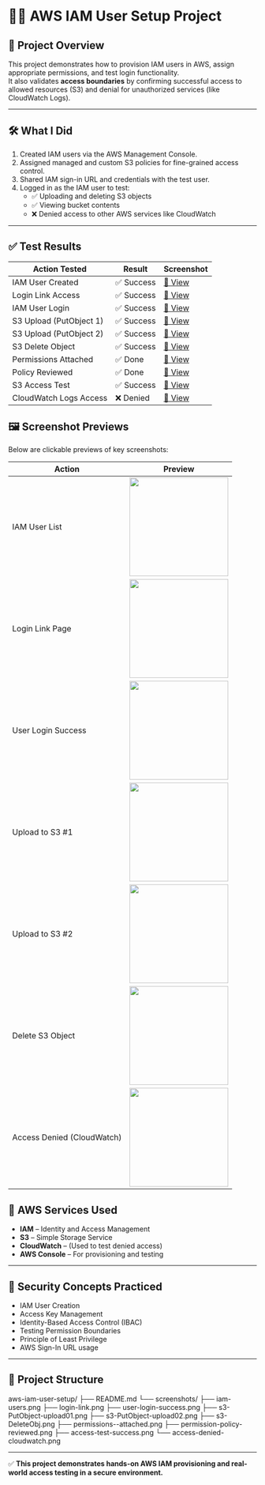 # 🧑‍💻 AWS IAM User Setup Project

## 📌 Project Overview
This project demonstrates how to provision IAM users in AWS, assign appropriate permissions, and test login functionality.  
It also validates **access boundaries** by confirming successful access to allowed resources (S3) and denial for unauthorized services (like CloudWatch Logs).

---

## 🛠️ What I Did
1. Created IAM users via the AWS Management Console.
2. Assigned managed and custom S3 policies for fine-grained access control.
3. Shared IAM sign-in URL and credentials with the test user.
4. Logged in as the IAM user to test:
   - ✅ Uploading and deleting S3 objects
   - ✅ Viewing bucket contents
   - ❌ Denied access to other AWS services like CloudWatch

---

## ✅ Test Results

| Action Tested             | Result   | Screenshot |
|---------------------------|----------|------------|
| IAM User Created          | ✅ Success | [📸 View](./screenshots/iam-users.png) |
| Login Link Access         | ✅ Success | [📸 View](./screenshots/login-link.png) |
| IAM User Login            | ✅ Success | [📸 View](./screenshots/user-login-success.png) |
| S3 Upload (PutObject 1)   | ✅ Success | [📸 View](./screenshots/s3-PutObject-upload01.png) |
| S3 Upload (PutObject 2)   | ✅ Success | [📸 View](./screenshots/s3-PutObject-upload02.png) |
| S3 Delete Object          | ✅ Success | [📸 View](./screenshots/s3-DeleteObj.png) |
| Permissions Attached      | ✅ Done    | [📸 View](./screenshots/permissions--attached.png) |
| Policy Reviewed           | ✅ Done    | [📸 View](./screenshots/permission-policy-reviewed.png) |
| S3 Access Test            | ✅ Success | [📸 View](./screenshots/access-test-success.png) |
| CloudWatch Logs Access    | ❌ Denied  | [📸 View](./screenshots/access-denied-cloudwatch.png) |

## 🖼️ Screenshot Previews

Below are clickable previews of key screenshots:

| Action | Preview |
|--------|---------|
| IAM User List | [<img src="./screenshots/iam-users.png" width="200"/>](./screenshots/iam-users.png) |
| Login Link Page | [<img src="./screenshots/login-link.png" width="200"/>](./screenshots/login-link.png) |
| User Login Success | [<img src="./screenshots/user-login-success.png" width="200"/>](./screenshots/user-login-success.png) |
| Upload to S3 #1 | [<img src="./screenshots/s3-PutObject-upload01.png" width="200"/>](./screenshots/s3-PutObject-upload01.png) |
| Upload to S3 #2 | [<img src="./screenshots/s3-PutObject-upload02.png" width="200"/>](./screenshots/s3-PutObject-upload02.png) |
| Delete S3 Object | [<img src="./screenshots/s3-DeleteObj.png" width="200"/>](./screenshots/s3-DeleteObj.png) |
| Access Denied (CloudWatch) | [<img src="./screenshots/access-denied-cloudwatch.png" width="200"/>](./screenshots/access-denied-cloudwatch.png) |

## 🧰 AWS Services Used

- **IAM** – Identity and Access Management
- **S3** – Simple Storage Service
- **CloudWatch** – (Used to test denied access)
- **AWS Console** – For provisioning and testing

---

## 🔐 Security Concepts Practiced

- IAM User Creation
- Access Key Management
- Identity-Based Access Control (IBAC)
- Testing Permission Boundaries
- Principle of Least Privilege
- AWS Sign-In URL usage

---

## 📁 Project Structure

aws-iam-user-setup/
├── README.md
└── screenshots/
├── iam-users.png
├── login-link.png
├── user-login-success.png
├── s3-PutObject-upload01.png
├── s3-PutObject-upload02.png
├── s3-DeleteObj.png
├── permissions--attached.png
├── permission-policy-reviewed.png
├── access-test-success.png
└── access-denied-cloudwatch.png

---

✅ **This project demonstrates hands-on AWS IAM provisioning and real-world access testing in a secure environment.**
